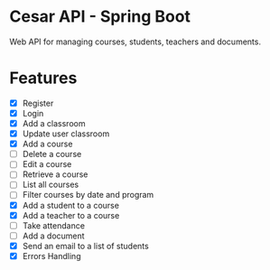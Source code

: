 # Cesar API - Spring Boot

Web API for managing courses, students, teachers and documents.

# Features 

- [x] Register
- [x] Login
- [x] Add a classroom
- [x] Update user classroom
- [x] Add a course
- [ ] Delete a course
- [ ] Edit a course
- [ ] Retrieve a course
- [ ] List all courses
- [ ] Filter courses by date and program
- [x] Add a student to a course
- [x] Add a teacher to a course
- [ ] Take attendance
- [ ] Add a document
- [x] Send an email to a list of students
- [x] Errors Handling
